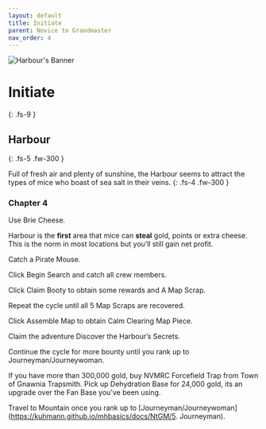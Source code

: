 ```yaml
---
layout: default
title: Initiate
parent: Novice to Grandmaster
nav_order: 4
---
```


 <img src="https://ic.pics.livejournal.com/camomiletea/1321849/142788/142788_original.jpg" alt="Harbour's Banner"> 

# Initiate
{: .fs-9 }

## Harbour
{: .fs-5 .fw-300 }

Full of fresh air and plenty of sunshine, the Harbour seems to attract the types of mice who boast of sea salt in their veins.
{: .fs-4 .fw-300 }

### Chapter 4

Use Brie Cheese.

Harbour is the <strong>first</strong> area that mice can <strong>steal</strong> gold, points or extra cheese. This is the norm in most locations but you’ll still gain net profit.

Catch a Pirate Mouse.

Click Begin Search and catch all crew members.

Click Claim Booty to obtain some rewards and A Map Scrap.

Repeat the cycle until all 5 Map Scraps are recovered.

Click Assemble Map to obtain Calm Clearing Map Piece.

Claim the adventure Discover the Harbour’s Secrets.

Continue the cycle for more bounty until you rank up to Journeyman/Journeywoman.

If you have more than 300,000 gold, buy NVMRC Forcefield Trap from Town of Gnawnia Trapsmith. Pick up Dehydration Base for 24,000 gold, its an upgrade over the Fan Base you've been using.

Travel to Mountain once you rank up to [Journeyman/Journeywoman](https://kuhmann.github.io/mhbasics/docs/NtGM/5. Journeyman).